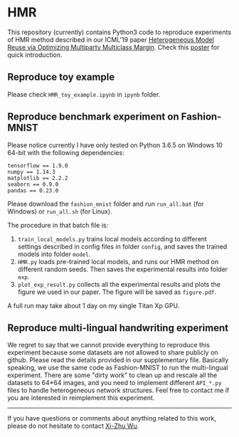 # HMR
This repository (currently) contains Python3 code to reproduce experiments of HMR method described in 
our ICML'19 paper [Heterogeneous Model Reuse via Optimizing Multiparty Multiclass Margin](http://proceedings.mlr.press/v97/wu19c/wu19c.pdf). Check this [poster](http://www.lamda.nju.edu.cn/wuxz/hmr_poster_mla.pdf) for quick introduction.

## Reproduce toy example
Please check `HMR_toy_example.ipynb` in `ipynb` folder.

## Reproduce benchmark experiment on Fashion-MNIST
Please notice currently I have only tested on Python 3.6.5 on Windows 10 64-bit with the following dependencies:

    tensorflow == 1.9.0
    numpy == 1.14.3
    matplotlib == 2.2.2
    seaborn == 0.9.0
    pandas == 0.23.0

Please download the `fashion_mnist` folder and run `run_all.bat` (for Windows) or `run_all.sh` (for Linux).

The procedure in that batch file is:

1. `train_local_models.py` trains local models according to different settings described in config files in folder `config`, and saves the trained models into folder `model`.
2. `HMR.py` loads pre-trained local models, and runs our HMR method on different random seeds. Then saves the experimental results into folder `exp`.
3. `plot_exp_result.py` collects all the experimental results and plots the figure we used in our paper. The figure will be saved as `figure.pdf`.

A full run may take about 1 day on my single Titan Xp GPU.

## Reproduce multi-lingual handwriting experiment
We regret to say that we cannot provide everything to reproduce this experiment because some datasets are not allowed to share publicly on github. Please read the details provided in our supplementary file. Basically speaking, we use the same code as Fashion-MNIST to run the multi-lingual experiment. There are some "dirty work" to clean up and rescale all the datasets to 64*64 images, and you need to implement different `API_*.py` files to handle heterogeneous network structures. Feel free to contact me if you are interested in reimplement this experiment.

---------------

If you have questions or comments about anything related to this work, please
do not hesitate to contact [Xi-Zhu Wu](http://lamda.nju.edu.cn/wuxz/).
